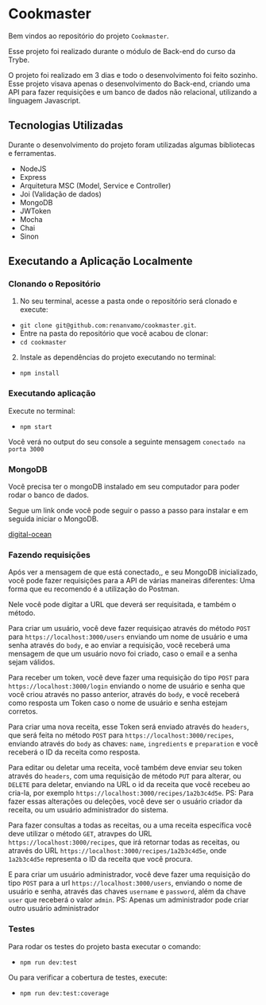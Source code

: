 # Cookmaster

Bem vindos ao repositório do projeto `Cookmaster`. 

Esse projeto foi realizado  durante o módulo de Back-end do curso da Trybe.

O projeto foi realizado em 3 dias e todo o desenvolvimento foi feito sozinho. 
Esse projeto visava apenas o desenvolvimento do Back-end, criando uma API para fazer requisições e um banco de dados não relacional, utilizando a linguagem Javascript.

## Tecnologias Utilizadas

Durante o desenvolvimento do projeto foram utilizadas algumas bibliotecas e ferramentas.

* NodeJS 
* Express
* Arquitetura MSC (Model, Service e Controller)
* Joi (Validação de dados)
* MongoDB
* JWToken
* Mocha
* Chai
* Sinon

## Executando a Aplicação Localmente

### Clonando o Repositório

1. No seu terminal, acesse a pasta onde o repositório será clonado e execute:
  - `git clone git@github.com:renanvamo/cookmaster.git`.
  - Entre na pasta do repositório que você acabou de clonar:
  - `cd cookmaster`

2. Instale as dependências do projeto executando no terminal:
  - `npm install`

### Executando aplicação
Execute no terminal:
  - `npm start`

Você verá no output do seu console a seguinte mensagem `conectado na porta 3000`

### MongoDB
Você precisa ter o mongoDB instalado em seu computador para poder rodar o banco de dados.

Segue um link onde você pode seguir o passo a passo para instalar e em seguida iniciar o MongoDB.

[digital-ocean](https://www.digitalocean.com/community/tutorials/how-to-install-mongodb-on-ubuntu-20-04-pt)

### Fazendo requisições

Após ver a mensagem de que está conectado,, e seu MongoDB inicializado, você pode fazer requisições para a API de várias maneiras diferentes:
Uma forma que eu recomendo é a utilização do Postman.

Nele você pode digitar a URL que deverá ser requisitada, e também o método.

Para criar um usuário, você deve fazer requisiçao através do método `POST` para `https://localhost:3000/users` enviando um nome de usuário e uma senha através do `body`, e ao enviar a requisição, você receberá uma mensagem de que um usuário novo foi criado, caso o email e a senha sejam válidos.

Para receber um token, você deve fazer uma requisição do tipo `POST` para `https://localhost:3000/login` enviando o nome de usuário e senha que você criou através no passo anterior, através do `body`, e você receberá como resposta um Token caso o nome de usuário e senha estejam corretos.

Para criar uma nova receita, esse Token será enviado através do `headers`, que será feita no método `POST` para `https://localhost:3000/recipes`, enviando através do `body` as chaves: `name`, `ingredients` e `preparation` e você receberá o ID da receita como resposta.

Para editar ou deletar uma receita, você também deve enviar seu token através do `headers`, com uma requisição de método `PUT` para alterar, ou `DELETE` para deletar, enviando na URL o id da receita que você recebeu ao cria-la, por exemplo `https://localhost:3000/recipes/1a2b3c4d5e`.
PS: Para fazer essas alterações ou deleções, você deve ser o usuário criador da receita, ou um usuário administrador do sistema.

Para fazer consultas a todas as receitas, ou a uma receita específica você deve utilizar o método `GET`, atravpes do URL `https://localhost:3000/recipes`, que irá retornar todas as receitas, ou através do URL `https://localhost:3000/recipes/1a2b3c4d5e`, onde `1a2b3c4d5e` representa o ID da receita que você procura. 

E para criar um usuário administrador, você deve fazer uma requisição do tipo `POST` para a url `https://localhost:3000/users`, enviando o nome de usuário e senha, através das chaves `username` e `password`, além da chave `user` que receberá o valor `admin`.
PS: Apenas um administrador pode criar outro usuário administrador
### Testes

Para rodar os testes do projeto basta executar o comando:
  - `npm run dev:test`

Ou para verificar a cobertura de testes, execute:
  - `npm run dev:test:coverage`
